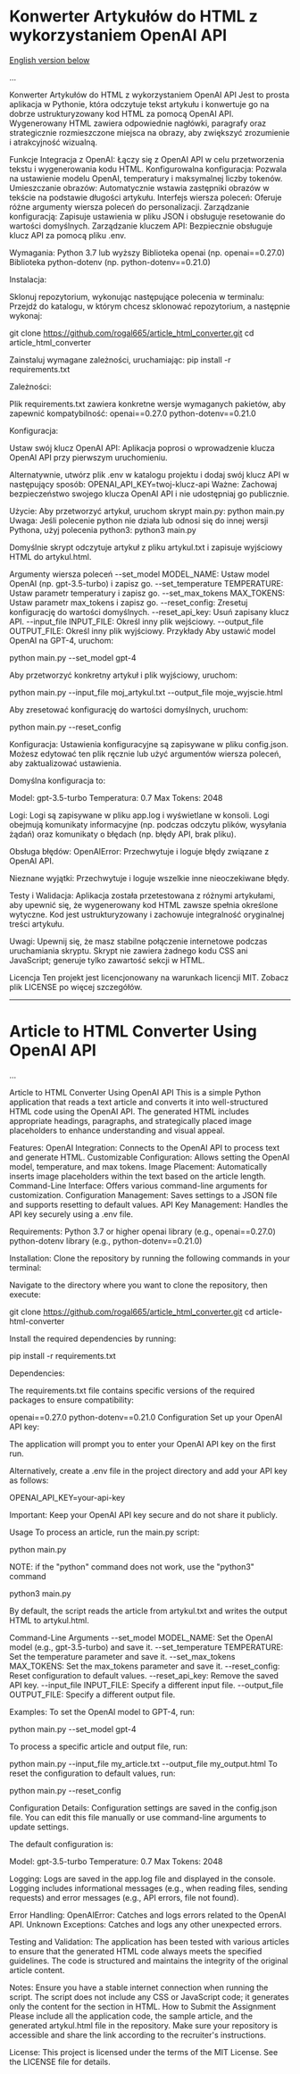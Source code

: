 # Konwerter Artykułów do HTML z wykorzystaniem OpenAI API

[English version below](#article-to-html-converter-using-openai-api)

...

Konwerter Artykułów do HTML z wykorzystaniem OpenAI API
Jest to prosta aplikacja w Pythonie, która odczytuje tekst artykułu i konwertuje go na dobrze ustrukturyzowany kod HTML za pomocą OpenAI API. Wygenerowany HTML zawiera odpowiednie nagłówki, paragrafy oraz strategicznie rozmieszczone miejsca na obrazy, aby zwiększyć zrozumienie i atrakcyjność wizualną.

Funkcje
Integracja z OpenAI: Łączy się z OpenAI API w celu przetworzenia tekstu i wygenerowania kodu HTML.
Konfigurowalna konfiguracja: Pozwala na ustawienie modelu OpenAI, temperatury i maksymalnej liczby tokenów.
Umieszczanie obrazów: Automatycznie wstawia zastępniki obrazów w tekście na podstawie długości artykułu.
Interfejs wiersza poleceń: Oferuje różne argumenty wiersza poleceń do personalizacji.
Zarządzanie konfiguracją: Zapisuje ustawienia w pliku JSON i obsługuje resetowanie do wartości domyślnych.
Zarządzanie kluczem API: Bezpiecznie obsługuje klucz API za pomocą pliku .env.

Wymagania:
Python 3.7 lub wyższy
Biblioteka openai (np. openai==0.27.0)
Biblioteka python-dotenv (np. python-dotenv==0.21.0)

Instalacja:

Sklonuj repozytorium, wykonując następujące polecenia w terminalu:
Przejdź do katalogu, w którym chcesz sklonować repozytorium, a następnie wykonaj:

git clone https://github.com/rogal665/article_html_converter.git
cd article_html_converter

Zainstaluj wymagane zależności, uruchamiając:
pip install -r requirements.txt

Zależności:

Plik requirements.txt zawiera konkretne wersje wymaganych pakietów, aby zapewnić kompatybilność:
openai==0.27.0
python-dotenv==0.21.0

Konfiguracja:

Ustaw swój klucz OpenAI API:
Aplikacja poprosi o wprowadzenie klucza OpenAI API przy pierwszym uruchomieniu.

Alternatywnie, utwórz plik .env w katalogu projektu i dodaj swój klucz API w następujący sposób:
OPENAI_API_KEY=twoj-klucz-api
Ważne: Zachowaj bezpieczeństwo swojego klucza OpenAI API i nie udostępniaj go publicznie.

Użycie:
Aby przetworzyć artykuł, uruchom skrypt main.py:
python main.py
Uwaga: Jeśli polecenie python nie działa lub odnosi się do innej wersji Pythona, użyj polecenia python3:
python3 main.py

Domyślnie skrypt odczytuje artykuł z pliku artykul.txt i zapisuje wyjściowy HTML do artykul.html.

Argumenty wiersza poleceń
--set_model MODEL_NAME: Ustaw model OpenAI (np. gpt-3.5-turbo) i zapisz go.
--set_temperature TEMPERATURE: Ustaw parametr temperatury i zapisz go.
--set_max_tokens MAX_TOKENS: Ustaw parametr max_tokens i zapisz go.
--reset_config: Zresetuj konfigurację do wartości domyślnych.
--reset_api_key: Usuń zapisany klucz API.
--input_file INPUT_FILE: Określ inny plik wejściowy.
--output_file OUTPUT_FILE: Określ inny plik wyjściowy.
Przykłady
Aby ustawić model OpenAI na GPT-4, uruchom:

python main.py --set_model gpt-4

Aby przetworzyć konkretny artykuł i plik wyjściowy, uruchom:

python main.py --input_file moj_artykul.txt --output_file moje_wyjscie.html

Aby zresetować konfigurację do wartości domyślnych, uruchom:

python main.py --reset_config

Konfiguracja:
Ustawienia konfiguracyjne są zapisywane w pliku config.json. Możesz edytować ten plik ręcznie lub użyć argumentów wiersza poleceń, aby zaktualizować ustawienia.

Domyślna konfiguracja to:

Model: gpt-3.5-turbo
Temperatura: 0.7
Max Tokens: 2048

Logi:
Logi są zapisywane w pliku app.log i wyświetlane w konsoli. Logi obejmują komunikaty informacyjne (np. podczas odczytu plików, wysyłania żądań) oraz komunikaty o błędach (np. błędy API, brak pliku).

Obsługa błędów:
OpenAIError: Przechwytuje i loguje błędy związane z OpenAI API.

Nieznane wyjątki: Przechwytuje i loguje wszelkie inne nieoczekiwane błędy.

Testy i Walidacja:
Aplikacja została przetestowana z różnymi artykułami, aby upewnić się, że wygenerowany kod HTML zawsze spełnia określone wytyczne. Kod jest ustrukturyzowany i zachowuje integralność oryginalnej treści artykułu.

Uwagi:
Upewnij się, że masz stabilne połączenie internetowe podczas uruchamiania skryptu.
Skrypt nie zawiera żadnego kodu CSS ani JavaScript; generuje tylko zawartość sekcji <body> w HTML.

Licencja
Ten projekt jest licencjonowany na warunkach licencji MIT. Zobacz plik LICENSE po więcej szczegółów.

---

# Article to HTML Converter Using OpenAI API

...

Article to HTML Converter Using OpenAI API
This is a simple Python application that reads a text article and converts it into well-structured HTML code using the OpenAI API. The generated HTML includes appropriate headings, paragraphs, and strategically placed image placeholders to enhance understanding and visual appeal.

Features:
OpenAI Integration: Connects to the OpenAI API to process text and generate HTML.
Customizable Configuration: Allows setting the OpenAI model, temperature, and max tokens.
Image Placement: Automatically inserts image placeholders within the text based on the article length.
Command-Line Interface: Offers various command-line arguments for customization.
Configuration Management: Saves settings to a JSON file and supports resetting to default values.
API Key Management: Handles the API key securely using a .env file.

Requirements:
Python 3.7 or higher
openai library (e.g., openai==0.27.0)
python-dotenv library (e.g., python-dotenv==0.21.0)

Installation:
Clone the repository by running the following commands in your terminal:

Navigate to the directory where you want to clone the repository, then execute:

git clone https://github.com/rogal665/article_html_converter.git
cd article-html-converter

Install the required dependencies by running:

pip install -r requirements.txt

Dependencies:

The requirements.txt file contains specific versions of the required packages to ensure compatibility:

openai==0.27.0
python-dotenv==0.21.0
Configuration
Set up your OpenAI API key:

The application will prompt you to enter your OpenAI API key on the first run.

Alternatively, create a .env file in the project directory and add your API key as follows:

OPENAI_API_KEY=your-api-key

Important: Keep your OpenAI API key secure and do not share it publicly.

Usage
To process an article, run the main.py script:

python main.py

NOTE: if the "python" command does not work, use the "python3" command

python3 main.py

By default, the script reads the article from artykul.txt and writes the output HTML to artykul.html.

Command-Line Arguments
--set_model MODEL_NAME: Set the OpenAI model (e.g., gpt-3.5-turbo) and save it.
--set_temperature TEMPERATURE: Set the temperature parameter and save it.
--set_max_tokens MAX_TOKENS: Set the max_tokens parameter and save it.
--reset_config: Reset configuration to default values.
--reset_api_key: Remove the saved API key.
--input_file INPUT_FILE: Specify a different input file.
--output_file OUTPUT_FILE: Specify a different output file.

Examples:
To set the OpenAI model to GPT-4, run:

python main.py --set_model gpt-4

To process a specific article and output file, run:

python main.py --input_file my_article.txt --output_file my_output.html
To reset the configuration to default values, run:

python main.py --reset_config

Configuration Details:
Configuration settings are saved in the config.json file. You can edit this file manually or use command-line arguments to update settings.

The default configuration is:

Model: gpt-3.5-turbo
Temperature: 0.7
Max Tokens: 2048


Logging:
Logs are saved in the app.log file and displayed in the console. Logging includes informational messages (e.g., when reading files, sending requests) and error messages (e.g., API errors, file not found).

Error Handling:
OpenAIError: Catches and logs errors related to the OpenAI API.
Unknown Exceptions: Catches and logs any other unexpected errors.

Testing and Validation:
The application has been tested with various articles to ensure that the generated HTML code always meets the specified guidelines. The code is structured and maintains the integrity of the original article content.

Notes:
Ensure you have a stable internet connection when running the script.
The script does not include any CSS or JavaScript code; it generates only the content for the <body> section in HTML.
How to Submit the Assignment
Please include all the application code, the sample article, and the generated artykul.html file in the repository. Make sure your repository is accessible and share the link according to the recruiter's instructions.

License:
This project is licensed under the terms of the MIT License. See the LICENSE file for details.